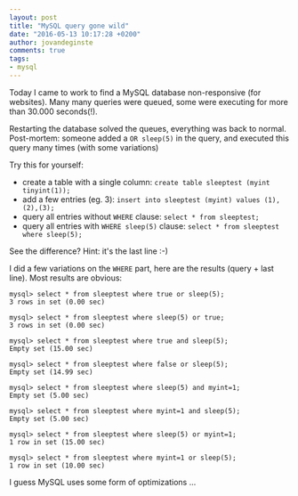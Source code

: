 ```yaml
---
layout: post
title: "MySQL query gone wild"
date: "2016-05-13 10:17:28 +0200"
author: jovandeginste
comments: true
tags:
- mysql
---
```


Today I came to work to find a MySQL database non-responsive (for websites). Many many queries were queued, some were executing for more than 30.000 seconds(!).

Restarting the database solved the queues, everything was back to normal. Post-mortem: someone added a `OR sleep(5)` in the query, and executed this query many times (with some variations)

Try this for yourself:

* create a table with a single column:
  `create table sleeptest (myint tinyint(1));`
* add a few entries (eg. 3):
  `insert into sleeptest (myint) values (1),(2),(3);`
* query all entries without `WHERE` clause:
  `select * from sleeptest;`
* query all entries with `WHERE sleep(5)` clause:
  `select * from sleeptest where sleep(5);`

See the difference? Hint: it's the last line :-)

I did a few variations on the `WHERE` part, here are the results (query + last line). Most results are obvious:

```mysql
mysql> select * from sleeptest where true or sleep(5);
3 rows in set (0.00 sec)

mysql> select * from sleeptest where sleep(5) or true;
3 rows in set (0.00 sec)

mysql> select * from sleeptest where true and sleep(5);
Empty set (15.00 sec)

mysql> select * from sleeptest where false or sleep(5);
Empty set (14.99 sec)

mysql> select * from sleeptest where sleep(5) and myint=1;
Empty set (5.00 sec)

mysql> select * from sleeptest where myint=1 and sleep(5);
Empty set (5.00 sec)

mysql> select * from sleeptest where sleep(5) or myint=1;
1 row in set (15.00 sec)

mysql> select * from sleeptest where myint=1 or sleep(5);
1 row in set (10.00 sec)
```

I guess MySQL uses some form of optimizations ...
